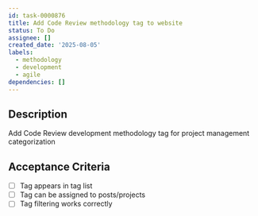 ```yaml
---
id: task-0000876
title: Add Code Review methodology tag to website
status: To Do
assignee: []
created_date: '2025-08-05'
labels:
  - methodology
  - development
  - agile
dependencies: []
---
```


## Description

Add Code Review development methodology tag for project management categorization

## Acceptance Criteria

- [ ] Tag appears in tag list
- [ ] Tag can be assigned to posts/projects
- [ ] Tag filtering works correctly
